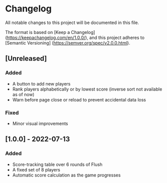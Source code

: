 # Changelog

All notable changes to this project
will be documented in this file.

The format is based on [Keep a Changelog]
(https://keepachangelog.com/en/1.0.0/),
and this project adheres to [Semantic Versioning]
(https://semver.org/spec/v2.0.0.html).

## [Unreleased]

### Added 

- A button to add new players
- Rank players alphabetically or by lowest score
  (inverse sort not available as of now)
- Warn before page close or reload to prevent accidental data loss

### Fixed

- Minor visual improvements

## [1.0.0] - 2022-07-13

### Added

- Score-tracking table over 6 rounds of Flush
- A fixed set of 8 players
- Automatic score calculation as the game progresses
